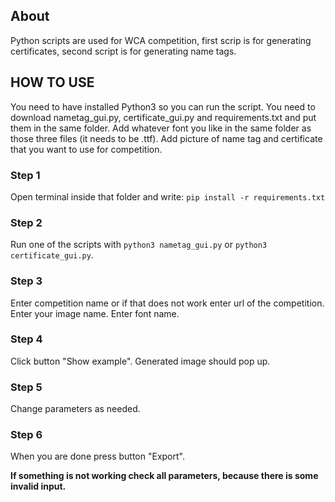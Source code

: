 ## About

Python scripts are used for WCA competition, first scrip is for generating certificates, second script is for generating name tags.

## HOW TO USE

You need to have installed Python3 so you can run the script.
You need to download nametag_gui.py, certificate_gui.py and requirements.txt and put them in the same folder.
Add whatever font you like in the same folder as those three files (it needs to be .ttf).
Add picture of name tag and certificate that you want to use for competition.

### Step 1
Open terminal inside that folder and write:
  `pip install -r requirements.txt`

### Step 2
Run one of the scripts with `python3 nametag_gui.py` or `python3 certificate_gui.py`.
  
### Step 3
Enter competition name or if that does not work enter url of the competition.
Enter your image name.
Enter font name.

### Step 4
Click button "Show example".
Generated image should pop up.

### Step 5
Change parameters as needed.

### Step 6
When you are done press button "Export".


**If something is not working check all parameters, because there is some invalid input.**

